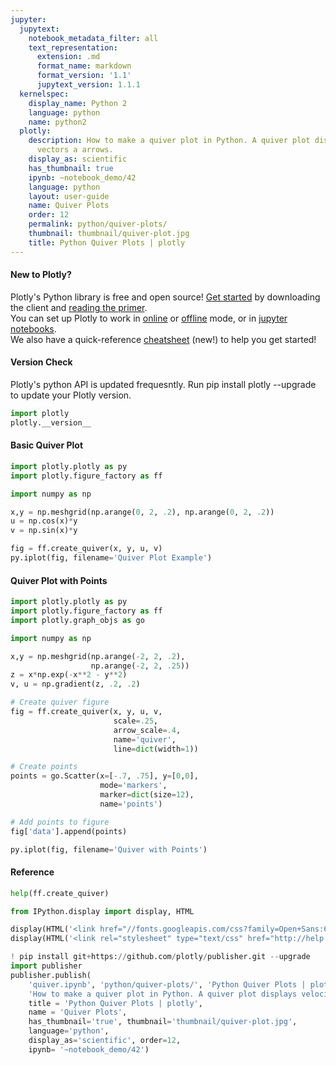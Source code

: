 ```yaml
---
jupyter:
  jupytext:
    notebook_metadata_filter: all
    text_representation:
      extension: .md
      format_name: markdown
      format_version: '1.1'
      jupytext_version: 1.1.1
  kernelspec:
    display_name: Python 2
    language: python
    name: python2
  plotly:
    description: How to make a quiver plot in Python. A quiver plot displays velocity
      vectors a arrows.
    display_as: scientific
    has_thumbnail: true
    ipynb: ~notebook_demo/42
    language: python
    layout: user-guide
    name: Quiver Plots
    order: 12
    permalink: python/quiver-plots/
    thumbnail: thumbnail/quiver-plot.jpg
    title: Python Quiver Plots | plotly
---
```


<!-- #region {"deletable": true, "editable": true} -->
#### New to Plotly?
Plotly's Python library is free and open source! [Get started](https://plot.ly/python/getting-started/) by downloading the client and [reading the primer](https://plot.ly/python/getting-started/).
<br>You can set up Plotly to work in [online](https://plot.ly/python/getting-started/#initialization-for-online-plotting) or [offline](https://plot.ly/python/getting-started/#initialization-for-offline-plotting) mode, or in [jupyter notebooks](https://plot.ly/python/getting-started/#start-plotting-online).
<br>We also have a quick-reference [cheatsheet](https://images.plot.ly/plotly-documentation/images/python_cheat_sheet.pdf) (new!) to help you get started!
#### Version Check
Plotly's python API is updated frequesntly. Run pip install plotly --upgrade to update your Plotly version.
<!-- #endregion -->

```python deletable=true editable=true
import plotly
plotly.__version__
```

<!-- #region {"deletable": true, "editable": true} -->
#### Basic Quiver Plot
<!-- #endregion -->

```python deletable=true editable=true
import plotly.plotly as py
import plotly.figure_factory as ff

import numpy as np

x,y = np.meshgrid(np.arange(0, 2, .2), np.arange(0, 2, .2))
u = np.cos(x)*y
v = np.sin(x)*y

fig = ff.create_quiver(x, y, u, v)
py.iplot(fig, filename='Quiver Plot Example')
```

<!-- #region {"deletable": true, "editable": true} -->
#### Quiver Plot with Points
<!-- #endregion -->

```python deletable=true editable=true
import plotly.plotly as py
import plotly.figure_factory as ff
import plotly.graph_objs as go

import numpy as np

x,y = np.meshgrid(np.arange(-2, 2, .2),
                  np.arange(-2, 2, .25))
z = x*np.exp(-x**2 - y**2)
v, u = np.gradient(z, .2, .2)

# Create quiver figure
fig = ff.create_quiver(x, y, u, v,
                       scale=.25,
                       arrow_scale=.4,
                       name='quiver',
                       line=dict(width=1))

# Create points
points = go.Scatter(x=[-.7, .75], y=[0,0],
                    mode='markers',
                    marker=dict(size=12),
                    name='points')

# Add points to figure
fig['data'].append(points)

py.iplot(fig, filename='Quiver with Points')
```

<!-- #region {"deletable": true, "editable": true} -->
#### Reference
<!-- #endregion -->

```python deletable=true editable=true
help(ff.create_quiver)
```

```python deletable=true editable=true
from IPython.display import display, HTML

display(HTML('<link href="//fonts.googleapis.com/css?family=Open+Sans:600,400,300,200|Inconsolata|Ubuntu+Mono:400,700" rel="stylesheet" type="text/css" />'))
display(HTML('<link rel="stylesheet" type="text/css" href="http://help.plot.ly/documentation/all_static/css/ipython-notebook-custom.css">'))

! pip install git+https://github.com/plotly/publisher.git --upgrade
import publisher
publisher.publish(
    'quiver.ipynb', 'python/quiver-plots/', 'Python Quiver Plots | plotly',
    'How to make a quiver plot in Python. A quiver plot displays velocity vectors a arrows. ',
    title = 'Python Quiver Plots | plotly',
    name = 'Quiver Plots',
    has_thumbnail='true', thumbnail='thumbnail/quiver-plot.jpg',
    language='python',
    display_as='scientific', order=12,
    ipynb= '~notebook_demo/42')
```

```python deletable=true editable=true

```
